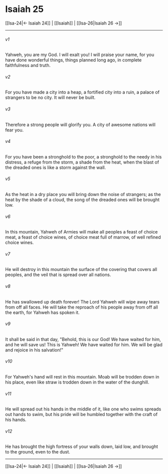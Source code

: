 # Isaiah 25

[[Isa-24|← Isaiah 24]] | [[Isaiah]] | [[Isa-26|Isaiah 26 →]]
***



###### v1 
Yahweh, you are my God. I will exalt you! I will praise your name, for you have done wonderful things, things planned long ago, in complete faithfulness and truth. 

###### v2 
For you have made a city into a heap, a fortified city into a ruin, a palace of strangers to be no city. It will never be built. 

###### v3 
Therefore a strong people will glorify you. A city of awesome nations will fear you. 

###### v4 
For you have been a stronghold to the poor, a stronghold to the needy in his distress, a refuge from the storm, a shade from the heat, when the blast of the dreaded ones is like a storm against the wall. 

###### v5 
As the heat in a dry place you will bring down the noise of strangers; as the heat by the shade of a cloud, the song of the dreaded ones will be brought low. 

###### v6 
In this mountain, Yahweh of Armies will make all peoples a feast of choice meat, a feast of choice wines, of choice meat full of marrow, of well refined choice wines. 

###### v7 
He will destroy in this mountain the surface of the covering that covers all peoples, and the veil that is spread over all nations. 

###### v8 
He has swallowed up death forever! The Lord Yahweh will wipe away tears from off all faces. He will take the reproach of his people away from off all the earth, for Yahweh has spoken it. 

###### v9 
It shall be said in that day, "Behold, this is our God! We have waited for him, and he will save us! This is Yahweh! We have waited for him. We will be glad and rejoice in his salvation!" 

###### v10 
For Yahweh's hand will rest in this mountain. Moab will be trodden down in his place, even like straw is trodden down in the water of the dunghill. 

###### v11 
He will spread out his hands in the middle of it, like one who swims spreads out hands to swim, but his pride will be humbled together with the craft of his hands. 

###### v12 
He has brought the high fortress of your walls down, laid low, and brought to the ground, even to the dust.

***
[[Isa-24|← Isaiah 24]] | [[Isaiah]] | [[Isa-26|Isaiah 26 →]]
